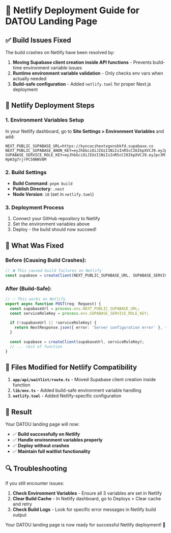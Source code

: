# 🚀 Netlify Deployment Guide for DATOU Landing Page

## ✅ **Build Issues Fixed**

The build crashes on Netlify have been resolved by:
1. **Moving Supabase client creation inside API functions** - Prevents build-time environment variable issues
2. **Runtime environment variable validation** - Only checks env vars when actually needed
3. **Build-safe configuration** - Added `netlify.toml` for proper Next.js deployment

## 🔧 **Netlify Deployment Steps**

### 1. **Environment Variables Setup**
In your Netlify dashboard, go to **Site Settings > Environment Variables** and add:

```
NEXT_PUBLIC_SUPABASE_URL=https://kyncaczhextxgxnsbkfd.supabase.co
NEXT_PUBLIC_SUPABASE_ANON_KEY=eyJhbGciOiJIUzI1NiIsInR5cCI6IkpXVCJ9.eyJpc3MiOiJzdXBhYmFzZSIsInJlZiI6Imt5bmNhY3poZXh0eGd4bnNia2ZkIiwicm9sZSI6ImFub24iLCJpYXQiOjE3NjA0NDUxMDAsImV4cCI6MjA3NjAyMTEwMH0.OJXIU5EId7aLnh4nWsWsHL2FcIc_YmgRC2boKBvk2E4
SUPABASE_SERVICE_ROLE_KEY=eyJhbGciOiJIUzI1NiIsInR5cCI6IkpXVCJ9.eyJpc3MiOiJzdXBhYmFzZSIsInJlZiI6Imt5bmNhY3poZXh0eGd4bnNia2ZkIiwicm9sZSI6InNlcnZpY2Vfcm9sZSIsImlhdCI6MTc2MDQ0NTEwMCwiZXhwIjoyMDc2MDIxMTAwfQ.WNMw9ub8I0NNkWSp2DL_JJ0M-HpH3g7rjrPC50NNV8M
```

### 2. **Build Settings**
- **Build Command**: `pnpm build`
- **Publish Directory**: `.next`
- **Node Version**: `18` (set in `netlify.toml`)

### 3. **Deployment Process**
1. Connect your GitHub repository to Netlify
2. Set the environment variables above
3. Deploy - the build should now succeed!

## 🧪 **What Was Fixed**

### **Before (Causing Build Crashes):**
```typescript
// ❌ This caused build failures on Netlify
const supabase = createClient(NEXT_PUBLIC_SUPABASE_URL, SUPABASE_SERVICE_ROLE_KEY);
```

### **After (Build-Safe):**
```typescript
// ✅ This works on Netlify
export async function POST(req: Request) {
  const supabaseUrl = process.env.NEXT_PUBLIC_SUPABASE_URL;
  const serviceRoleKey = process.env.SUPABASE_SERVICE_ROLE_KEY;
  
  if (!supabaseUrl || !serviceRoleKey) {
    return NextResponse.json({ error: 'Server configuration error' }, { status: 500 });
  }
  
  const supabase = createClient(supabaseUrl, serviceRoleKey);
  // ... rest of function
}
```

## 📁 **Files Modified for Netlify Compatibility**

1. **`app/api/waitlist/route.ts`** - Moved Supabase client creation inside function
2. **`lib/env.ts`** - Added build-safe environment variable handling
3. **`netlify.toml`** - Added Netlify-specific configuration

## 🎉 **Result**

Your DATOU landing page will now:
- ✅ **Build successfully on Netlify**
- ✅ **Handle environment variables properly**
- ✅ **Deploy without crashes**
- ✅ **Maintain full waitlist functionality**

## 🔍 **Troubleshooting**

If you still encounter issues:
1. **Check Environment Variables** - Ensure all 3 variables are set in Netlify
2. **Clear Build Cache** - In Netlify dashboard, go to Deploys > Clear cache and retry
3. **Check Build Logs** - Look for specific error messages in Netlify build output

Your DATOU landing page is now ready for successful Netlify deployment! 🚀
